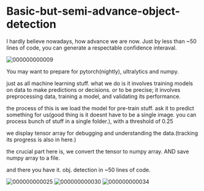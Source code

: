 # Basic-but-semi-advance-object-detection
I hardly believe nowadays, how advance we are now. Just by less than ~50 lines of code, you can generate a respectable confidence interaval.

![000000000009](https://github.com/le-nicolas/Basic-but-semi-advance-object-detection/assets/112614851/8d952c34-63e6-4f81-b02e-404e14020982)



You may want to prepare for pytorch(nightly), ultralytics and numpy.

just as all machine learning stuff. what we do is it involves training models on data to make predictions or decisions. or to be precise; it involves preprocessing data, training a model, and validating its performance.

the process of this is we load the model for pre-train stuff.
ask it to predict something for us(good thing is it doesnt have to be a single image. you can process bunch of stuff in a single folder.), with a threshold of 0.25

we display tensor array for debugging and understanding the data.(tracking its progress is also in here.)

the crucial part here is, we convert the tensor to numpy array. AND save numpy array to a file.

and there you have it. obj. detection in ~50 lines of code.

![000000000025](https://github.com/le-nicolas/Basic-but-semi-advance-object-detection/assets/112614851/14eeacd1-4300-4a0c-a1d4-829f3708eddc)
![000000000030](https://github.com/le-nicolas/Basic-but-semi-advance-object-detection/assets/112614851/624b6f79-f43f-4f7e-a51c-efcc32bf0010)
![000000000034](https://github.com/le-nicolas/Basic-but-semi-advance-object-detection/assets/112614851/ee250850-6658-4cd0-ada3-636492d6e625)
